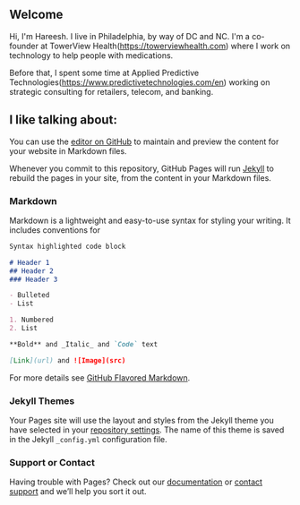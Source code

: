 ## Welcome

Hi, I'm Hareesh. I live in Philadelphia, by way of DC and NC. I'm a co-founder at TowerView Health(https://towerviewhealth.com) where I work on technology to help people with medications.

Before that, I spent some time at Applied Predictive Technologies(https://www.predictivetechnologies.com/en) working on strategic consulting for retailers, telecom, and banking.

I like talking about:
- 
You can use the [editor on GitHub](https://github.com/hareeshganesan/hareeshganesan.com/edit/master/README.md) to maintain and preview the content for your website in Markdown files.

Whenever you commit to this repository, GitHub Pages will run [Jekyll](https://jekyllrb.com/) to rebuild the pages in your site, from the content in your Markdown files.

### Markdown

Markdown is a lightweight and easy-to-use syntax for styling your writing. It includes conventions for

```markdown
Syntax highlighted code block

# Header 1
## Header 2
### Header 3

- Bulleted
- List

1. Numbered
2. List

**Bold** and _Italic_ and `Code` text

[Link](url) and ![Image](src)
```

For more details see [GitHub Flavored Markdown](https://guides.github.com/features/mastering-markdown/).

### Jekyll Themes

Your Pages site will use the layout and styles from the Jekyll theme you have selected in your [repository settings](https://github.com/hareeshganesan/hareeshganesan.com/settings). The name of this theme is saved in the Jekyll `_config.yml` configuration file.

### Support or Contact

Having trouble with Pages? Check out our [documentation](https://help.github.com/categories/github-pages-basics/) or [contact support](https://github.com/contact) and we’ll help you sort it out.
